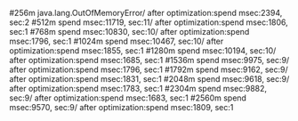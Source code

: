 #256m
java.lang.OutOfMemoryError/   after optimization:spend msec:2394, sec:2 
#512m
spend msec:11719, sec:11/     after optimization:spend msec:1806, sec:1 
#768m
spend msec:10830, sec:10/     after optimization:spend msec:1796, sec:1 
#1024m
spend msec:10467, sec:10/     after optimization:spend msec:1855, sec:1 
#1280m
spend msec:10194, sec:10/     after optimization:spend msec:1685, sec:1 
#1536m
spend msec:9975, sec:9/       after optimization:spend msec:1796, sec:1 
#1792m
spend msec:9162, sec:9/       after optimization:spend msec:1831, sec:1 
#2048m
spend msec:9618, sec:9/       after optimization:spend msec:1783, sec:1 
#2304m
spend msec:9882, sec:9/       after optimization:spend msec:1683, sec:1 
#2560m
spend msec:9570, sec:9/       after optimization:spend msec:1809, sec:1